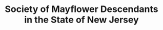 ---
layout: repo
title: "Society of Mayflower Descendants in the State of New Jersey"
id: 12508
permalink: repos/12508/
---
